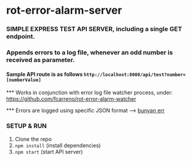 # rot-error-alarm-server

### SIMPLE EXPRESS TEST API SERVER, including a single GET endpoint.
### Appends errors to a log file, whenever an odd number is received as parameter.

#### Sample API route is as follows `http://localhost:8000/api/test?number=[numberValue]`

*** Works in conjunction with error log file watcher process, under:
https://github.com/fcarreno/rot-error-alarm-watcher

*** Errors are logged using specific JSON format --> [bunyan err](https://github.com/trentm/node-bunyan#recommendedbest-practice-fields)

### SETUP & RUN
1. Clone the repo
2. `npm install` (install dependencies)
3. `npm start` (start API server)





